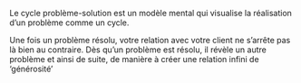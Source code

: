 Le cycle problème-solution est un modèle mental qui visualise la réalisation d’un problème comme un cycle. 

Une fois un problème résolu, votre relation avec votre client ne s’arrête pas là bien au contraire. Dès qu’un problème est résolu, il révèle un autre problème et ainsi de suite, de manière à créer une relation infini de ‘générosité’

